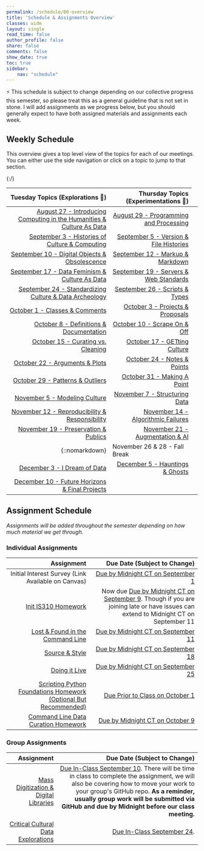 ```yaml
---
permalink: /schedule/00-overview
title: 'Schedule & Assignments Overview'
classes: wide
layout: single
read_time: false
author_profile: false
share: false
comments: false
show_date: true
toc: true
sidebar:
    nav: "schedule"
---
```


<div class="notice--info">⚡️ This schedule is subject to change depending on our collective progress this semester, so please treat this as a general guideline that is not set in stone. I will add assignments as we progress below, but you should generally expect to have both assigned materials and assignments each week.</div>

## Weekly Schedule

This overview gives a top level view of the topics for each of our meetings. You can either use the side navigation or click on a topic to jump to that section.

| Tuesday Topics (Explorations 🔭)  | Thursday Topics (Experimentations 🔬) |
| -----------------: | --------------: |
| [August 27 - Introducing Computing in the Humanities & Culture As Data]({{site.baseurl}}/schedule/01-introducing-computing-in-the-humanities-culture-as-data/) | [August 29 - Programming and Processing]({{site.baseurl}}/schedule/02-programming-and-processing/) |
| [September 3 - Histories of Culture & Computing]({{site.baseurl}}/schedule/03-histories-of-culture-and-computing/) | [September 5 - Version & File Histories]({{site.baseurl}}/schedule/04-version-file-histories/) |
| [September 10 - Digital Objects & Obsolescence]({{site.baseurl}}/schedule/05-digital-objects-and-obsolescence/) | [September 12 - Markup & Markdown]({{site.baseurl}}/schedule/06-markup-and-markdown/) |
| [September 17 - Data Feminism & Culture As Data]({{site.baseurl}}/schedule/07-data-feminism-and-culture-as-data/) | [September 19 - Servers & Web Standards]({{site.baseurl}}/schedule/08-servers-web-standards/) |
| [September 24 - Standardizing Culture & Data Archeology]({{site.baseurl}}/schedule/09-standardizing-culture-data-archeology/) | [September 26 - Scripts & Types]({{site.baseurl}}/schedule/10-scripts-types/) |
| [October 1 - Classes & Comments]({{site.baseurl}}/schedule/11-classes-comments/) | [October 3 - Projects & Proposals]({{site.baseurl}}/schedule/12-project-proposals/) |
| [October 8 - Definitions & Documentation]({{site.baseurl}}/schedule/13-definitions-documentation/) | [October 10 - Scrape On & Off]({{site.baseurl}}/schedule/14-scrape-on-off/) |
| [October 15 - Curating vs. Cleaning]({{site.baseurl}}/schedule/15-curating-vs-cleaning/) | [October 17 - GETting Culture]({{site.baseurl}}/schedule/16-getting-culture/) |
| [October 22 - Arguments & Plots]({{site.baseurl}}/schedule/17-arugments-plots/) | [October 24 - Notes & Points]({{site.baseurl}}/schedule/18-notes-points/) |
| [October 29 - Patterns & Outliers]({{site.baseurl}}/schedule/19-patterns-outliers/) | [October 31 - Making A Point]({{site.baseurl}}/schedule/20-making-a-point/) |
| [November 5 - Modeling Culture]({{site.baseurl}}/schedule/21-modeling-culture/) | [November 7 - Structuring Data]({{site.baseurl}}/schedule/22-structuring-data/) |
| [November 12 - Reproducibility & Responsibility]({{site.baseurl}}/schedule/23-reproducibility-responsibility/) | [November 14 - Algorithmic Failures]({{site.baseurl}}/schedule/24-algorithmic-failures/) |
| [November 19 - Preservation & Publics]({{site.baseurl}}/schedule/25-preservation-publics/) | [November 21 - Augmentation & AI]({{site.baseurl}}/schedule/26-augmentation-ai/) |
|{::nomarkdown}<td colspan="2">November 26 & 28 - Fall Break</td>{:/}|
| [December 3 - I Dream of Data]({{site.baseurl}}/schedule/27-i-dream-of-data/) | [December 5 - Hauntings & Ghosts]({{site.baseurl}}/schedule/28-hauntings-ghosts/) |
| [December 10 - Future Horizons & Final Projects]({{site.baseurl}}/schedule/29-future-horizons-final-projects/) | |

## Assignment Schedule

*Assignments will be added throughout the semester depending on how much material we get through.*

### Individual Assignments

| Assignment | Due Date (Subject to Change) |
| -----------------: | --------------: |
| Initial Interest Survey (Link Available on Canvas) | [Due by Midnight CT on September 1]({{site.baseurl}}/schedule/03-change-over-time-histories-of-computing/) |
| [Init IS310 Homework]({{site.baseurl}}/materials/introducing-humanities-computing/03-intro-versioning-git/#homework-init-is310) | Now due [Due by Midnight CT on September 9]({{site.baseurl}}/schedule/05-digital-objects-and-obsolescence/). Though if you are joining late or have issues can extend to Midnight CT on September 11 |
| [Lost & Found in the Command Line]({{site.baseurl}}/materials/introducing-humanities-computing/06-intro-file-formats#homework-lost--found-in-the-command-line) | [Due by Midnight CT on September 11]({{site.baseurl}}/schedule/06-markup-markdown/) |
| [Source & Style]({{site.baseurl}}/materials/introducing-humanities-computing/07-intro-html#homework-source-and-style) | [Due by Midnight CT on September 18]({{site.baseurl}}/schedule/08-servers-web-standards/) |
| [Doing it Live]({{site.baseurl}}/materials/introducing-humanities-computing/08-intro-web#homework-doing-it-live) | [Due by Midnight CT on September 25]({{site.baseurl}}/schedule/10-scripts-classes/) |
| [Scripting Python Foundations Homework (Optional But Recommended)]({{site.baseurl}}/materials/creating-curating-humanities-data/02-python-refresher-advanced#homework-scripting-python-foundations-optional-but-recommended) | [Due Prior to Class on October 1]({{site.baseurl}}/schedule/11-classes-comments/) |
| [Command Line Data Curation Homework]({{site.baseurl}}/materials/creating-curating-humanities-data/04-virtual-environments#homework-command-line-data-curation) | [Due by Midnight CT on October 9]({{site.baseurl}}/schedule/14-scrape-on-off/) |

### Group Assignments

| Assignment | Due Date (Subject to Change) |
| -----------------: | --------------: |
| [Mass Digitization & Digital Libraries]({{site.baseurl}}/collecting-digitizing-culture) | [Due In-Class September 10]({{site.baseurl}}/schedule/05-digital-objects-and-obsolescence/). There will be time in class to complete the assignment, we will also be covering how to move your work to your group's GitHub repo. **As a reminder, usually group work will be submitted via GitHub and due by Midnight before our class meeting.** |
| [Critical Cultural Data Explorations]({{site.baseurl}}/critical-cultural-data-explorations/) | [Due In-Class September 24]({{site.baseurl}}/schedule/09-standardizing-culture-data-archeology/).|
